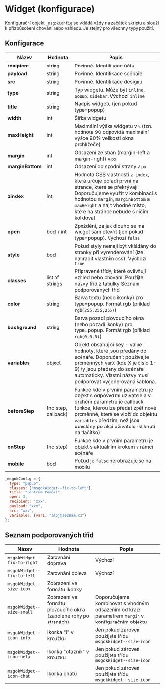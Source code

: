 # Widget (konfigurace)

Konfigurační objekt ``_msgokConfig`` se vkládá vždy na začátek skriptu a slouží k přizpůsobení chování nebo vzhledu. Je stejný pro všechny typy použití.

## Konfigurace

| Název | Hodnota | Popis                                                    |
|-------|---------|----------------------------------------------------------|
| **recipient**  |   string  | Povinné. Identifikace účtu |
| **payload**  |   string  | Povinné. Identifikace scénáře |
| **src**   |   string  | Povinné. Identifikace designu |
| **type**  |   string  | Typ widgetu. Může být ``inline``, ``popup``, ``sidebar``. Výchozí ``inline``  |
| **title**  |  string  | Nadpis widgetu (jen pokud type=popup) |
| **width**  |  int  | Šířka widgetu |
| **maxHeight**  |  int  | Maximální výška widgetu v ``%`` (tzn. hodnota 90 odpovídá maximální výšce 90% velikosti okna prohlížeče) |
| **margin**  |  int  | Odsazení ze stran (margin-left a margin-right) v ``px`` |
| **marginBottom**  |  int  | Odsazení od spodní strany v ``px`` |
| **zindex**  |  int  | Hodnota CSS vlastnosti ``z-index``, která určuje pořadí první na stránce, které se překrývají. Doporučujeme využít v kombinaci s hodnotou ``margin``, ``marginBottom`` a ``maxHeight`` a najít vhodné místo, které na stránce nebude s ničím kolidovat |
| **open**  | bool / int  | Zpoždění, za jak dlouho se má widget sám otevřít (jen pokud type=popup). Výchozí ``false`` |
| **style**  | bool  | Pokud styly nemají být vkládány do stránky při vyrenderování (lze nahradit vlastním css).  Výchozí ``true`` |
| **classes**  | list of strings  | Připravené třídy, které ovlivňují vzhled nebo chování. Použijte názvy tříd z tabulky Seznam podporovaných tříd |
| **color**  | string  | Barva textu (nebo ikonky) pro type=popup. Formát rgb (příklad ``rgb(255,255,255)``) |
| **background**  | string  | Barva pozadí plovoucího okna (nebo pozadí ikonky) pro type=popup. Formát rgb (příklad ``rgb(0,0,0)``) |
| **variables**  | object  | Objekt obsahující key - value hodnoty, které jsou předány do scénáře. Doporučení: používejte proměnných ``varX`` (kde X je číslo 1-9) ty jsou předány do scénáře automaticky. Vlastní názvy musí podporovat vygenerovaná šablona.  |
| **beforeStep**  | fnc(step, callback)  | Funkce kde v prvním parametru je objekt s odpověďmi uživatele a v druhém parametru je callback funkce, kterou lze předat zpět nové proměnné, které se vloží do objektu `variables` před tím, než jsou odeslány po akci uživatele (kliknutí na tlačítko)  |
| **onStep**  | fnc(step)  | Funkce kde v prvním parametru je objekt s aktuálním krokem v rámci scénáře  |
| **mobile**  | bool  | Pokud je `false` nerobrazuje se na mobilu  |




```js
_msgokConfig = {
  type: "popup",
  classes: ["msgokWidget--fix-to-left"],
  title: "Centrum Pomoci",   
  open: 3,   
  recipient: "xxx",
  payload: "xxx", 
  src: "xxx",
  variables: {var1: "ahoj@seznam.cz"}
};
```


## Seznam podporovaných tříd

| Název | Hodnota | Popis                                                    |
|-------|---------|----------------------------------------------------------|
| ``msgokWidget--fix-to-right``  | Zarovnání doprava  | Výchozí |
| ``msgokWidget--fix-to-left``  | Zarovnání doleva  | Výchozí |
| ``msgokWidget--size-icon``  | Zobrazení ve formátu ikonky  |  |
| ``msgokWidget--size-small``  | Zobrazení ve formátu plovoucího okna (zabolené rohy po stranách)  | Doporučujeme kombinovat s vhodným odsazením od kraje parametrem ``margin`` v konfiguračním objektu |
| ``msgokWidget--icon-info``  | Ikonka "i" v kroužku  | Jen pokud zároveň použijete třídu ``msgokWidget--size-icon`` |
| ``msgokWidget--icon-help``  | Ikonka "otazník" v kroužku  | Jen pokud zároveň použijete třídu ``msgokWidget--size-icon`` |
| ``msgokWidget--icon-chat``  | Ikonka chatu  | Jen pokud zároveň použijete třídu ``msgokWidget--size-icon`` |
